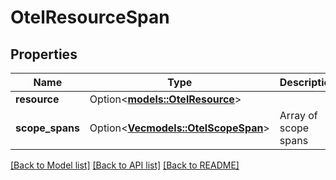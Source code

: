 # OtelResourceSpan

## Properties

Name | Type | Description | Notes
------------ | ------------- | ------------- | -------------
**resource** | Option<[**models::OtelResource**](OtelResource.md)> |  | [optional]
**scope_spans** | Option<[**Vec<models::OtelScopeSpan>**](OtelScopeSpan.md)> | Array of scope spans | [optional]

[[Back to Model list]](../README.md#documentation-for-models) [[Back to API list]](../README.md#documentation-for-api-endpoints) [[Back to README]](../README.md)


